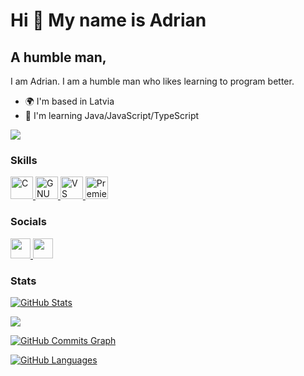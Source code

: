 Hi 👋 My name is Adrian
=========================

A humble man,
-------------

I am Adrian. I am a humble man who likes learning to program better.

* 🌍  I'm based in Latvia
* 🧠  I'm learning Java/JavaScript/TypeScript

<a href="https://www.github.com/serbinskis" target="_blank" rel="noreferrer"><img src="https://img.shields.io/github/followers/serbinskis?logo=github&style=for-the-badge&color=0891b2&labelColor=1c1917" /></a>

### Skills

<p align="left" style="margin: 0;">
  <a href="https://docs.microsoft.com/en-us/cpp/?view=msvc-170" target="_blank" rel="noreferrer" style="outline:none; border:none; box-shadow:none;">
    <img src="https://raw.githubusercontent.com/danielcranney/readme-generator/main/public/icons/skills/c-colored.svg" width="36" height="36" alt="C" />
  </a>
  <a href="https://www.gnu.org/software/bash/" target="_blank" rel="noreferrer" style="outline:none; border:none; box-shadow:none;">
    <img src="https://raw.githubusercontent.com/danielcranney/readme-generator/main/public/icons/skills/gnubash.svg" width="36" height="36" alt="GNU Bash" />
  </a>
  <a href="https://code.visualstudio.com/" target="_blank" rel="noreferrer" style="outline:none; border:none; box-shadow:none;">
    <img src="https://raw.githubusercontent.com/danielcranney/readme-generator/main/public/icons/skills/visualstudiocode.svg" width="36" height="36" alt="VS Code" />
  </a>
  <a href="https://www.adobe.com/uk/products/premiere.html" target="_blank" rel="noreferrer" style="outline:none; border:none; box-shadow:none;">
    <img src="https://raw.githubusercontent.com/danielcranney/readme-generator/main/public/icons/skills/premierepro-colored.svg" width="36" height="36" alt="Premiere Pro" />
  </a>
</p>

### Socials

<p align="left"> 
  <a href="https://discord.com/users/346547743365398528" target="_blank" rel="noreferrer"> 
    <picture> 
      <source media="(prefers-color-scheme: dark)" srcset="https://raw.githubusercontent.com/danielcranney/readme-generator/main/public/icons/socials/discord-dark.svg" /> 
      <source media="(prefers-color-scheme: light)" srcset="https://raw.githubusercontent.com/danielcranney/readme-generator/main/public/icons/socials/discord.svg" /> 
      <img src="https://raw.githubusercontent.com/danielcranney/readme-generator/main/public/icons/socials/discord.svg" width="32" height="32" /> 
    </picture> 
  </a> 
  <a href="https://www.github.com/serbinskis" target="_blank" rel="noreferrer"> 
    <picture> 
      <source media="(prefers-color-scheme: dark)" srcset="https://raw.githubusercontent.com/danielcranney/readme-generator/main/public/icons/socials/github-dark.svg" /> 
      <source media="(prefers-color-scheme: light)" srcset="https://raw.githubusercontent.com/danielcranney/readme-generator/main/public/icons/socials/github.svg" /> 
      <img src="https://raw.githubusercontent.com/danielcranney/readme-generator/main/public/icons/socials/github.svg" width="32" height="32" /> 
    </picture> 
  </a> 
</p>

### Stats

<a href="http://www.github.com/serbinskis"><img src="https://github-readme-stats.vercel.app/api?username=serbinskis&show_icons=true&hide=&count_private=true&title_color=0891b2&text_color=ffffff&icon_color=0891b2&bg_color=1c1917&hide_border=true&show_icons=true" alt="GitHub Stats" /></a>

<a href="http://www.github.com/serbinskis"><img src="https://github-readme-streak-stats.herokuapp.com/?user=serbinskis&stroke=ffffff&background=1c1917&ring=0891b2&fire=0891b2&currStreakNum=ffffff&currStreakLabel=0891b2&sideNums=ffffff&sideLabels=ffffff&dates=ffffff&hide_border=true" /></a>

<a href="http://www.github.com/serbinskis"><img src="https://github-readme-activity-graph.cyclic.app/graph?username=serbinskis&bg_color=1c1917&color=ffffff&line=0891b2&point=ffffff&area_color=1c1917&area=true&hide_border=true&custom_title=GitHub%20Commits%20Graph" alt="GitHub Commits Graph" /></a>

<a href="http://www.github.com/serbinskis"><img src="https://github-readme-stats.vercel.app/api/top-langs/?username=serbinskis&theme=vue-dark&show_icons=true&hide_border=true&layout=compact" alt="GitHub Languages" /></a>

